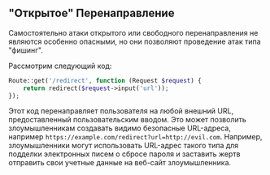 ## "Открытое" Перенаправление

Самостоятельно атаки открытого или свободного перенаправления не являются особенно опасными, но они позволяют проведение атак типа "фишинг".

Рассмотрим следующий код:

```php
Route::get('/redirect', function (Request $request) {
    return redirect($request->input('url'));
});
```

Этот код перенаправляет пользователя на любой внешний URL, предоставленный пользовательским вводом. Это может позволить
злоумышленникам создавать видимо безопасные URL-адреса, например `https://example.com/redirect?url=http://evil.com`.
Например, злоумышленники могут использовать URL-адрес такого типа для подделки электронных писем о сбросе пароля и
заставить жертв отправить свои учетные данные на веб-сайт злоумышленника.
